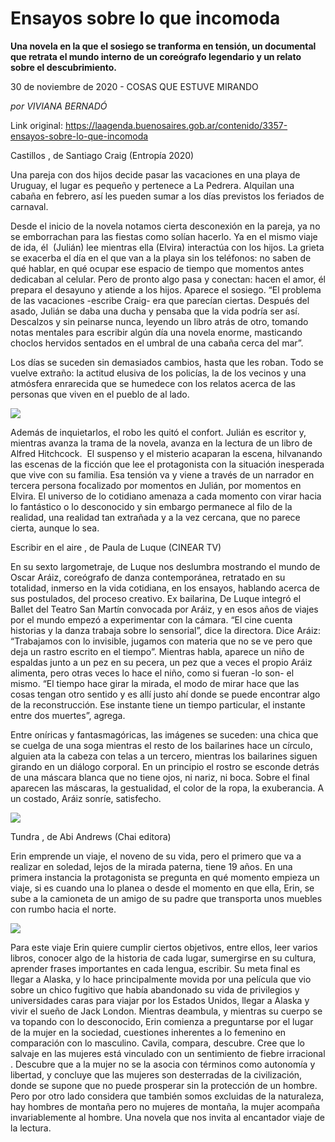# Ensayos sobre lo que incomoda

**Una novela en la que el sosiego se tranforma en tensión, un documental que retrata el mundo interno de un coreógrafo legendario y un relato sobre el descubrimiento.**

30 de noviembre de 2020 - COSAS QUE ESTUVE MIRANDO

_por VIVIANA BERNADÓ_

Link original: https://laagenda.buenosaires.gob.ar/contenido/3357-ensayos-sobre-lo-que-incomoda



Castillos , de Santiago Craig (Entropía 2020)




Una pareja con dos hijos decide pasar las vacaciones en una playa de Uruguay, el lugar es pequeño y pertenece a La Pedrera. Alquilan una cabaña en febrero, así les pueden sumar a los días previstos los feriados de carnaval.




Desde el inicio de la novela notamos cierta desconexión en la pareja, ya no se emborrachan para las fiestas como solían hacerlo. Ya en el mismo viaje de ida, él  (Julián) lee mientras ella (Elvira) interactúa con los hijos. La grieta se exacerba el día en el que van a la playa sin los teléfonos: no saben de qué hablar, en qué ocupar ese espacio de tiempo que momentos antes dedicaban al celular. Pero de pronto algo pasa y conectan: hacen el amor, él prepara el desayuno y atiende a los hijos. Aparece el sosiego. “El problema de las vacaciones -escribe Craig- era que parecían ciertas. Después del asado, Julián se daba una ducha y pensaba que la vida podría ser así. Descalzos y sin peinarse nunca, leyendo un libro atrás de otro, tomando notas mentales para escribir algún día una novela enorme, masticando choclos hervidos sentados en el umbral de una cabaña cerca del mar”.




Los días se suceden sin demasiados cambios, hasta que les roban. Todo se vuelve extraño: la actitud elusiva de los policías, la de los vecinos y una atmósfera enrarecida que se humedece con los relatos acerca de las personas que viven en el pueblo de al lado.




![](https://cdn.flowlikemusic.com/files/images/35532/3ded1677-2b57-4a1c-adae-fbf2ae9372d6.jpg)




Además de inquietarlos, el robo les quitó el confort. Julián es escritor y, mientras avanza la trama de la novela, avanza en la lectura de un libro de Alfred Hitchcock.  El suspenso y el misterio acaparan la escena, hilvanando las escenas de la ficción que lee el protagonista con la situación inesperada que vive con su familia. Esa tensión va y viene a través de un narrador en tercera persona focalizado por momentos en Julián, por momentos en Elvira. El universo de lo cotidiano amenaza a cada momento con virar hacia lo fantástico o lo desconocido y sin embargo permanece al filo de la realidad, una realidad tan extrañada y a la vez cercana, que no parece cierta, aunque lo sea.




Escribir en el aire , de Paula de Luque (CINEAR TV)




En su sexto largometraje, de Luque nos deslumbra mostrando el mundo de Oscar Aráiz, coreógrafo de danza contemporánea, retratado en su totalidad, inmerso en la vida cotidiana, en los ensayos, hablando acerca de sus postulados, del proceso creativo. Ex bailarina, De Luque integró el Ballet del Teatro San Martín convocada por Aráiz, y en esos años de viajes por el mundo empezó a experimentar con la cámara. “El cine cuenta historias y la danza trabaja sobre lo sensorial”, dice la directora. Dice Aráiz: “Trabajamos con lo invisible, jugamos con materia que no se ve pero que deja un rastro escrito en el tiempo”. Mientras habla, aparece un niño de espaldas junto a un pez en su pecera, un pez que a veces el propio Aráiz alimenta, pero otras veces lo hace el niño, como si fueran -lo son- el mismo. “El tiempo hace girar la mirada, el modo de mirar hace que las cosas tengan otro sentido y es allí justo ahí donde se puede encontrar algo de la reconstrucción. Ese instante tiene un tiempo particular, el instante entre dos muertes”, agrega.




Entre oníricas y fantasmagóricas, las imágenes se suceden: una chica que se cuelga de una soga mientras el resto de los bailarines hace un círculo, alguien ata la cabeza con telas a un tercero, mientras los bailarines siguen girando en un diálogo corporal. En un principio el rostro se esconde detrás de una máscara blanca que no tiene ojos, ni nariz, ni boca. Sobre el final aparecen las máscaras, la gestualidad, el color de la ropa, la exuberancia. A un costado, Aráiz sonríe, satisfecho.




[![](https://img.youtube.com/vi/cpM6IjQv8eU/0.jpg)](https://www.youtube.com/watch?v=cpM6IjQv8eU)




Tundra , de Abi Andrews (Chai editora)




Erin emprende un viaje, el noveno de su vida, pero el primero que va a realizar en soledad, lejos de la mirada paterna, tiene 19 años. En una primera instancia la protagonista se pregunta en qué momento empieza un viaje, si es cuando una lo planea o desde el momento en que ella, Erin, se sube a la camioneta de un amigo de su padre que transporta unos muebles con rumbo hacia el norte.




![](https://cdn.flowlikemusic.com/files/images/35538/6604ced6-c43e-4135-941c-a26ec817b14d.jpg)




Para este viaje Erin quiere cumplir ciertos objetivos, entre ellos, leer varios libros, conocer algo de la historia de cada lugar, sumergirse en su cultura, aprender frases importantes en cada lengua, escribir. Su meta final es llegar a Alaska, y lo hace principalmente movida por una película que vio sobre un chico fugitivo que había abandonado su vida de privilegios y universidades caras para viajar por los Estados Unidos, llegar a Alaska y vivir el sueño de Jack London. Mientras deambula, y mientras su cuerpo se va topando con lo desconocido, Erin comienza a preguntarse por el lugar de la mujer en la sociedad, cuestiones inherentes a lo femenino en comparación con lo masculino. Cavila, compara, descubre. Cree que lo salvaje en las mujeres está vinculado con un sentimiento de fiebre irracional . Descubre que a la mujer no se la asocia con términos como autonomía y libertad, y concluye que las mujeres son desterradas de la civilización, donde se supone que no puede prosperar sin la protección de un hombre. Pero por otro lado considera que también somos excluidas de la naturaleza, hay hombres de montaña pero no mujeres de montaña, la mujer acompaña invariablemente al hombre. Una novela que nos invita al encantador viaje de la lectura.



